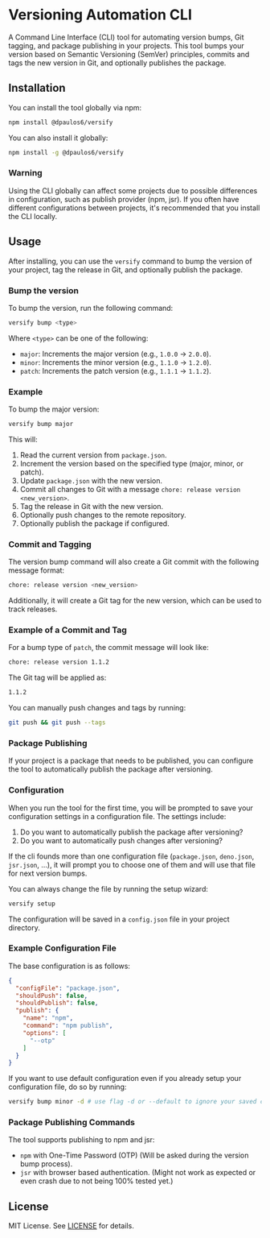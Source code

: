 # Versioning Automation CLI

A Command Line Interface (CLI) tool for automating version bumps, Git tagging, and package publishing in your projects. This tool bumps your version based on Semantic Versioning (SemVer) principles, commits and tags the new version in Git, and optionally publishes the package.

## Installation

You can install the tool globally via npm:

```bash
npm install @dpaulos6/versify
```

You can also install it globally:

```bash
npm install -g @dpaulos6/versify
```

### Warning

Using the CLI globally can affect some projects due to possible differences in configuration, such as publish provider (npm, jsr). If you often have different configurations between projects, it's recommended that you install the CLI locally.

## Usage

After installing, you can use the `versify` command to bump the version of your project, tag the release in Git, and optionally publish the package.

### Bump the version

To bump the version, run the following command:

```bash
versify bump <type>
```

Where `<type>` can be one of the following:

- `major`: Increments the major version (e.g., `1.0.0` → `2.0.0`).
- `minor`: Increments the minor version (e.g., `1.1.0` → `1.2.0`).
- `patch`: Increments the patch version (e.g., `1.1.1` → `1.1.2`).

### Example

To bump the major version:

```bash
versify bump major
```

This will:

1. Read the current version from `package.json`.
2. Increment the version based on the specified type (major, minor, or patch).
3. Update `package.json` with the new version.
4. Commit all changes to Git with a message `chore: release version <new_version>`.
5. Tag the release in Git with the new version.
6. Optionally push changes to the remote repository.
7. Optionally publish the package if configured.

### Commit and Tagging

The version bump command will also create a Git commit with the following message format:

```bash
chore: release version <new_version>
```

Additionally, it will create a Git tag for the new version, which can be used to track releases.

### Example of a Commit and Tag

For a bump type of `patch`, the commit message will look like:

```bash
chore: release version 1.1.2
```

The Git tag will be applied as:

```bash
1.1.2
```

You can manually push changes and tags by running:

```bash
git push && git push --tags
```

### Package Publishing

If your project is a package that needs to be published, you can configure the tool to automatically publish the package after versioning.

### Configuration

When you run the tool for the first time, you will be prompted to save your configuration settings in a configuration file. The settings include:

1. Do you want to automatically publish the package after versioning?
2. Do you want to automatically push changes after versioning?

If the cli founds more than one configuration file (`package.json`, `deno.json`, `jsr.json`, ...), it will prompt you to choose one of them and will use that file for next version bumps.

You can always change the file by running the setup wizard:

```bash
versify setup
```

The configuration will be saved in a `config.json` file in your project directory.

### Example Configuration File

The base configuration is as follows:

```json
{
  "configFile": "package.json",
  "shouldPush": false,
  "shouldPublish": false,
  "publish": {
    "name": "npm",
    "command": "npm publish",
    "options": [
      "--otp"
    ]
  }
}
```

If you want to use default configuration even if you already setup your configuration file, do so by running:

```bash
versify bump minor -d # use flag -d or --default to ignore your saved configuration and use defaults
```

### Package Publishing Commands

The tool supports publishing to npm and jsr:

- `npm` with One-Time Password (OTP) (Will be asked during the version bump process).
- `jsr` with browser based authentication. (Might not work as expected or even crash due to not being 100% tested yet.)

## License

MIT License. See [LICENSE](LICENSE) for details.
